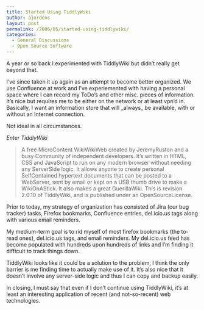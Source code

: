 ```yaml
---
title: Started Using TiddlyWiki
author: ajordens
layout: post
permalink: /2006/05/started-using-tiddlywiki/
categories:
  - General Discussions
  - Open Source Software
---
```

A year or so back I experimented with TiddlyWiki but didn&#8217;t really get beyond that.

I&#8217;ve since taken it up again as an attempt to become better organized. We use Confluence at work and I&#8217;ve experiemented with having a personal space where I can record my ToDo&#8217;s and other misc. pieces of information. It&#8217;s nice but requires me to be either on the network or at least vpn&#8217;d in. Basically, I want an information store that will \_always\_ be available, with or without an Internet connection.

Not ideal in all circumstances.

*Enter TiddlyWiki*

> A free <span class="tiddlyLink tiddlyLinkExisting">MicroContent</span> <span class="tiddlyLink tiddlyLinkExisting">WikiWikiWeb</span> created by <span class="tiddlyLink tiddlyLinkExisting">JeremyRuston</span> and a busy <span class="tiddlyLink tiddlyLinkExisting">Community</span> of independent developers. It&#8217;s written in HTML, CSS and <span class="tiddlyLink tiddlyLinkNonExisting">JavaScript</span> to run on any modern browser without needing any <span class="tiddlyLink tiddlyLinkExisting">ServerSide</span> logic. It allows anyone to create personal <span class="tiddlyLink tiddlyLinkExisting">SelfContained</span> hypertext documents that can be posted to a <span class="tiddlyLink tiddlyLinkNonExisting">WebServer</span>, sent by email or kept on a USB thumb drive to make a <span class="tiddlyLink tiddlyLinkExisting">WikiOnAStick</span>. It also makes a great <span class="tiddlyLink tiddlyLinkExisting">GuerillaWiki</span>. This is revision 2.0.10 of <span class="tiddlyLink tiddlyLinkExisting">TiddlyWiki</span>, and is published under an <span class="tiddlyLink tiddlyLinkExisting">OpenSourceLicense</span>.

Prior to today, my strategy of organization has consisted of Jira (our bug tracker) tasks, Firefox bookmarks, Confluence entries, del.icio.us tags along with various email reminders.

My medium-term goal is to rid myself of most firefox bookmarks (the to-read ones), del.icio.us tags, and email reminders. My del.icio.us feed has become populated with hundreds upon hundreds of links and I&#8217;m finding it difficult to track things down.

TiddlyWiki looks like it could be a solution to the problem, I think the only barrier is me finding time to actually make use of it. It&#8217;s also nice that it doesn&#8217;t involve any server-side logic and thus I can copy and backup easily.

In closing, I must say that even if I don&#8217;t continue using TiddlyWiki, it&#8217;s at least an interesting application of recent (and not-so-recent) web technologies.